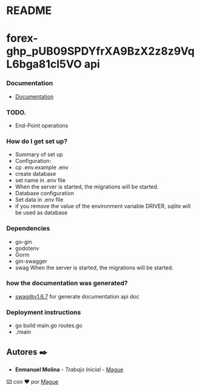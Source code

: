 # README #
# forex-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 api #

### Documentation ###
* [Documentation](http://localhost:8081/swagger/index.html)

### TODO.
* End-Point operations
### How do I get set up? ###

* Summary of set up
* Configuration:
* cp .env.example .env
* create database
* set name in .env file
* When the server is started, the migrations will be started.
* Database configuration
* Set data in .env file
* if you remove the value of the environment variable DRIVER, sqlite will be used as database
### Dependencies ###
* go-gin
* godotenv
* Gorm
* gin-swagger
* swag
When the server is started, the migrations will be started.
### how the documentation was generated? ###
* swag@v1.6.7 for generate documentation api doc

### Deployment instructions
* go build main.go routes.go
* ./main
## Autores ✒️


* **Enmanuel Molina** - *Trabajo Inicial* - [Mague](https://github.com/Mague)

⌨️ con ❤️ por [Mague](https://github.com/Mague)